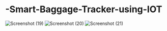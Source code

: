 # -Smart-Baggage-Tracker-using-IOT
![Screenshot (19)](https://github.com/anoosha16/-Smart-Baggage-Tracker-using-IOT/assets/139038356/152e92d6-1970-4072-a4df-be1856b0ebce)
![Screenshot (20)](https://github.com/anoosha16/-Smart-Baggage-Tracker-using-IOT/assets/139038356/de22cf2e-8fa5-410b-8939-550e8aeaca1f)
![Screenshot (21)](https://github.com/anoosha16/-Smart-Baggage-Tracker-using-IOT/assets/139038356/7a16809f-c285-4f5b-956b-f92161995db3)
